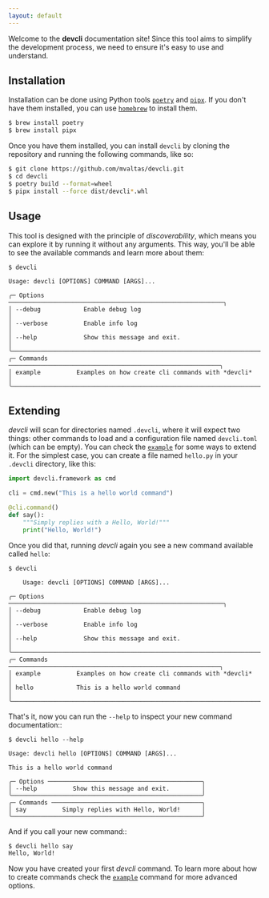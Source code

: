 ```yaml
---
layout: default
---
```


Welcome to the **devcli** documentation site! Since this tool aims to simplify
the development process, we need to ensure it's easy to use and understand.

## Installation

Installation can be done using Python tools [`poetry`](https://python-poetry.org/docs/#installation)
and [`pipx`](https://pypi.org/project/pipx/). If you don't have them installed, you can use [`homebrew`](https://brew.sh/) to install them.

```bash
$ brew install poetry
$ brew install pipx
```

Once you have them installed, you can install `devcli` by cloning the repository and running the following commands, like so:

```bash
$ git clone https://github.com/mvaltas/devcli.git
$ cd devcli
$ poetry build --format=wheel
$ pipx install --force dist/devcli*.whl
```

## Usage

This tool is designed with the principle of *discoverability*, which means you
can explore it by running it without any arguments. This way, you'll be able to
see the available commands and learn more about them:

```
$ devcli

Usage: devcli [OPTIONS] COMMAND [ARGS]...

╭─ Options ────────────────────────────────────────────────────────────╮
│ --debug            Enable debug log                                  │
│ --verbose          Enable info log                                   │
│ --help             Show this message and exit.                       │
╰──────────────────────────────────────────────────────────────────────╯
╭─ Commands ───────────────────────────────────────────────────────────╮
│ example          Examples on how create cli commands with *devcli*   │
╰──────────────────────────────────────────────────────────────────────╯
```

## Extending

*devcli* will scan for directories named `.devcli`, where it will expect two
things: other commands to load and a configuration file named `devcli.toml`
(which can be empty). You can check the
[`example`](https://github.com/mvaltas/devcli/blob/main/.devcli/example.py) for
some ways to extend it. For the simplest case, you can create a file named
`hello.py` in your `.devcli` directory, like this:

```python
import devcli.framework as cmd

cli = cmd.new("This is a hello world command")

@cli.command()
def say():
    """Simply replies with a Hello, World!"""
    print("Hello, World!")

```

Once you did that, running *devcli* again you see a new command available called `hello`:

```
$ devcli

    Usage: devcli [OPTIONS] COMMAND [ARGS]...

╭─ Options ────────────────────────────────────────────────────────────╮
│ --debug            Enable debug log                                  │
│ --verbose          Enable info log                                   │
│ --help             Show this message and exit.                       │
╰──────────────────────────────────────────────────────────────────────╯
╭─ Commands ───────────────────────────────────────────────────────────╮
│ example          Examples on how create cli commands with *devcli*   │
│ hello            This is a hello world command                       │
╰──────────────────────────────────────────────────────────────────────╯

```

That's it, now you can run the `--help` to inspect your new command documentation::


```
$ devcli hello --help

Usage: devcli hello [OPTIONS] COMMAND [ARGS]...

This is a hello world command

╭─ Options ───────────────────────────────────────────╮
│ --help          Show this message and exit.         │
╰─────────────────────────────────────────────────────╯
╭─ Commands ──────────────────────────────────────────╮
│ say          Simply replies with Hello, World!      │
╰─────────────────────────────────────────────────────╯
```

And if you call your new command::

```bash
$ devcli hello say
Hello, World!
```

Now you have created your first *devcli* command. To learn more about how to create commands check
the [`example`](https://github.com/mvaltas/devcli/blob/main/.devcli/example.py) command for more
advanced options.

